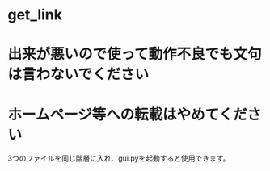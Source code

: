 # get_link

# 出来が悪いので使って動作不良でも文句は言わないでください
# ホームページ等への転載はやめてください
3つのファイルを同じ階層に入れ、gui.pyを起動すると使用できます。
